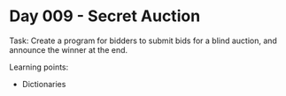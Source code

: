 # Day 009 - Secret Auction

Task: Create a program for bidders to submit bids for a blind auction, and announce the winner at the end.

Learning points:
- Dictionaries